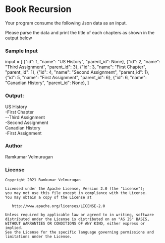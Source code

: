# Book Recursion

Your program consume the following Json data as an input.

Please parse the data and print the title of each chapters as shown in the output below

### Sample Input

input = [
{"id": 1, "name": "US History", "parent_id": None},
{"id": 2, "name": "Third Assignment", "parent_id": 3},
{"id": 3, "name": "First Chapter", "parent_id": 1},
{"id": 4, "name": "Second Assignment", "parent_id": 1},
{"id": 5, "name": "First Assignment", "parent_id": 6},
{"id": 6, "name": "Canadian History", "parent_id": None},
]
<br>
### Output:
US History<br>
-First Chapter<br>
--Third Assignment<br>
-Second Assignment<br>
Canadian History<br>
-First Assignment<br>

### Author

Ramkumar Velmurugan

### License
    Copyright 2021 Ramkumar Velmurugan

    Licensed under the Apache License, Version 2.0 (the "License");
    you may not use this file except in compliance with the License.
    You may obtain a copy of the License at

       http://www.apache.org/licenses/LICENSE-2.0

    Unless required by applicable law or agreed to in writing, software
    distributed under the License is distributed on an "AS IS" BASIS,
    WITHOUT WARRANTIES OR CONDITIONS OF ANY KIND, either express or implied.
    See the License for the specific language governing permissions and
    limitations under the License.
